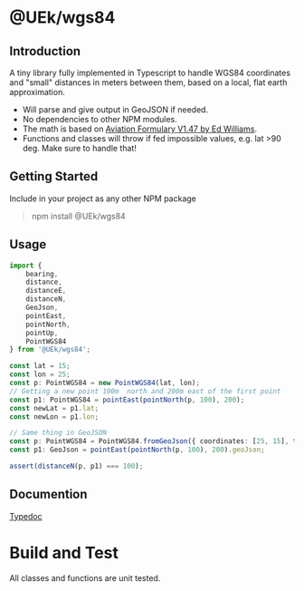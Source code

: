 # @UEk/wgs84

## Introduction

A tiny library fully implemented in Typescript to handle WGS84 coordinates and "small" distances in meters between them, based on a local, flat earth approximation.

-   Will parse and give output in GeoJSON if needed.
-   No dependencies to other NPM modules.
-   The math is based on [Aviation Formulary V1.47 by Ed Williams](https://edwilliams.org/avform147.htm#flat).
-   Functions and classes will throw if fed impossible values, e.g. lat >90 deg. Make sure to handle that!

## Getting Started

Include in your project as any other NPM package

> npm install @UEk/wgs84

## Usage

```typescript
import {
    bearing,
    distance,
    distanceE,
    distanceN,
    GeoJson,
    pointEast,
    pointNorth,
    pointUp,
    PointWGS84
} from '@UEk/wgs84';

const lat = 15;
const lon = 25;
const p: PointWGS84 = new PointWGS84(lat, lon);
// Getting a new point 100m  north and 200m east of the first point
const p1: PointWGS84 = pointEast(pointNorth(p, 100), 200);
const newLat = p1.lat;
const newLon = p1.lon;

// Same thing in GeoJSON
const p: PointWGS84 = PointWGS84.fromGeoJson({ coordinates: [25, 15], type: 'Point' });
const p1: GeoJson = pointEast(pointNorth(p, 100), 200).geoJson;

assert(distanceN(p, p1) === 100);
```

## Documention

[Typedoc](docs\index.html)

# Build and Test

All classes and functions are unit tested.
